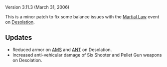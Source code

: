 Version 3.11.3 (March 31, 2006)

This is a minor patch to fix some balance issues with the
[Martial Law](../etc/Martial_Law.md) event on
[Desolation](../locations/Desolation.md).

## Updates

- Reduced armor on [AMS](../vehicles/Advanced_Mobile_Station.md) and
  [ANT](../vehicles/Advanced_Nanite_Transport.md) on Desolation.
- Increased anti-vehicular damage of Six Shooter and Pellet Gun weapons on
  Desolation.
